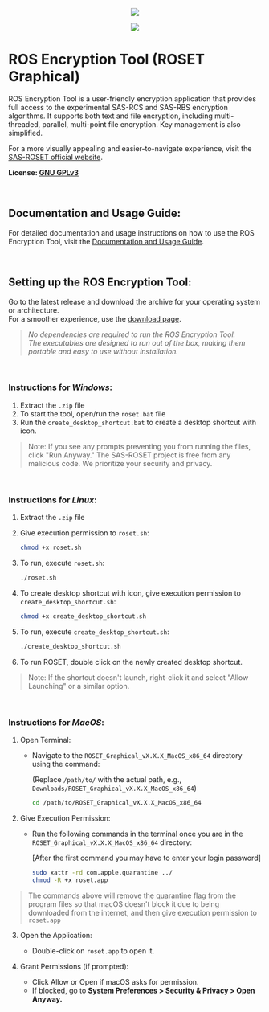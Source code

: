<p align="center">
    <img  src="https://sas-roset.github.io/imgs/SAS_ROSET_LOGO_NAME.png"/>
</p>

<p align="center">
    <img src="https://sas-roset.github.io/imgs/SAS-ROSET_GUI_1.png"/>
</p>

# ROS Encryption Tool (ROSET Graphical)

ROS Encryption Tool is a user-friendly encryption application that provides full access to the experimental SAS-RCS and SAS-RBS encryption algorithms. It supports both text and file encryption, including multi-threaded, parallel, multi-point file encryption. Key management is also simplified.

For a more visually appealing and easier-to-navigate experience, visit the [SAS-ROSET official website](https://sas-roset.github.io).

**License: [GNU GPLv3](LICENSE)**

<br/>

## **Documentation and Usage Guide**:
For detailed documentation and usage instructions on how to use the ROS Encryption Tool, visit the [Documentation and Usage Guide](https://sas-roset.github.io/docs/graphical/graphical.html).

<br/>

## Setting up the ROS Encryption Tool:

Go to the latest release and download the archive for your operating system or architecture.  
For a smoother experience, use the [download page](https://sas-roset.github.io/download.html).

> _No dependencies are required to run the ROS Encryption Tool._  
> _The executables are designed to run out of the box, making them portable and easy to use without installation._

<br/>

### Instructions for *Windows*:
1. Extract the `.zip` file
2. To start the tool, open/run the `roset.bat` file
3.  Run the `create_desktop_shortcut.bat` to create a desktop shortcut with icon.

> Note: If you see any prompts preventing you from running the files, click "Run Anyway."
> The SAS-ROSET project is free from any malicious code. We prioritize your security and privacy.

<br/>

### Instructions for *Linux*:
1. Extract the `.zip` file
2. Give execution permission to `roset.sh`:
    ```bash
   chmod +x roset.sh
    ```
4. To run, execute `roset.sh`:
   ```bash
   ./roset.sh
   ```

6. To create desktop shortcut with icon, give execution permission to `create_desktop_shortcut.sh`:
    ```bash
    chmod +x create_desktop_shortcut.sh
    ```

8. To run, execute `create_desktop_shortcut.sh`:
   ```bash
   ./create_desktop_shortcut.sh
   ```

10. To run ROSET, double click on the newly created desktop shortcut.

> Note: If the shortcut doesn't launch, right-click it and select "Allow Launching" or a similar option.

<br/>

### **Instructions for *MacOS***:

1. Open Terminal:
   - Navigate to the `ROSET_Graphical_vX.X.X_MacOS_x86_64` directory using the command:
     
     (Replace `/path/to/` with the actual path, e.g., `Downloads/ROSET_Graphical_vX.X.X_MacOS_x86_64`)

     ```bash
     cd /path/to/ROSET_Graphical_vX.X.X_MacOS_x86_64
     ```

2. Give Execution Permission:
   - Run the following commands in the terminal once you are in the `ROSET_Graphical_vX.X.X_MacOS_x86_64` directory:
     
     [After the first command you may have to enter your login password]

     ```bash
     sudo xattr -rd com.apple.quarantine ../
     chmod -R +x roset.app
     ```
> The commands above will remove the quarantine flag from the program files so that macOS doesn't block it due to being downloaded from the internet, and then give execution permission to `roset.app`

3. Open the Application:
   - Double-click on `roset.app` to open it.

4. Grant Permissions (if prompted):
   - Click Allow or Open if macOS asks for permission.
   - If blocked, go to **System Preferences > Security & Privacy > Open Anyway.**



<br/>
